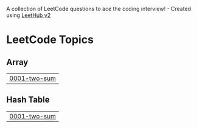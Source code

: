 A collection of LeetCode questions to ace the coding interview! - Created using [LeetHub v2](https://github.com/arunbhardwaj/LeetHub-2.0)
<!---LeetCode Topics Start-->
# LeetCode Topics
## Array
|  |
| ------- |
| [0001-two-sum](https://github.com/RitikSingh0506/Leetcode/tree/master/0001-two-sum) |
## Hash Table
|  |
| ------- |
| [0001-two-sum](https://github.com/RitikSingh0506/Leetcode/tree/master/0001-two-sum) |
<!---LeetCode Topics End-->